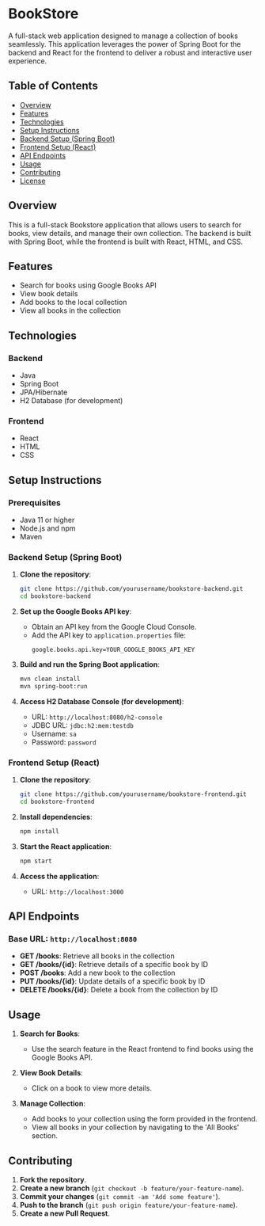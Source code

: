 # BookStore
A full-stack web application designed to manage a collection of books seamlessly. This application leverages the power of Spring Boot for the backend and React for the frontend to deliver a robust and interactive user experience.


## Table of Contents
- [Overview](#overview)
- [Features](#features)
- [Technologies](#technologies)
- [Setup Instructions](#setup-instructions)
- [Backend Setup (Spring Boot)](#backend-setup-spring-boot)
- [Frontend Setup (React)](#frontend-setup-react)
- [API Endpoints](#api-endpoints)
- [Usage](#usage)
- [Contributing](#contributing)
- [License](#license)

## Overview
This is a full-stack Bookstore application that allows users to search for books, view details, and manage their own collection. The backend is built with Spring Boot, while the frontend is built with React, HTML, and CSS.

## Features
- Search for books using Google Books API
- View book details
- Add books to the local collection
- View all books in the collection

## Technologies
### Backend
- Java
- Spring Boot
- JPA/Hibernate
- H2 Database (for development)

### Frontend
- React
- HTML
- CSS

## Setup Instructions

### Prerequisites
- Java 11 or higher
- Node.js and npm
- Maven

### Backend Setup (Spring Boot)
1. **Clone the repository**:
    ```bash
    git clone https://github.com/yourusername/bookstore-backend.git
    cd bookstore-backend
    ```

2. **Set up the Google Books API key**:
    - Obtain an API key from the Google Cloud Console.
    - Add the API key to `application.properties` file:
      ```properties
      google.books.api.key=YOUR_GOOGLE_BOOKS_API_KEY
      ```

3. **Build and run the Spring Boot application**:
    ```bash
    mvn clean install
    mvn spring-boot:run
    ```

4. **Access H2 Database Console (for development)**:
    - URL: `http://localhost:8080/h2-console`
    - JDBC URL: `jdbc:h2:mem:testdb`
    - Username: `sa`
    - Password: `password`

### Frontend Setup (React)
1. **Clone the repository**:
    ```bash
    git clone https://github.com/yourusername/bookstore-frontend.git
    cd bookstore-frontend
    ```

2. **Install dependencies**:
    ```bash
    npm install
    ```

3. **Start the React application**:
    ```bash
    npm start
    ```

4. **Access the application**:
    - URL: `http://localhost:3000`

## API Endpoints
### Base URL: `http://localhost:8080`
- **GET /books**: Retrieve all books in the collection
- **GET /books/{id}**: Retrieve details of a specific book by ID
- **POST /books**: Add a new book to the collection
- **PUT /books/{id}**: Update details of a specific book by ID
- **DELETE /books/{id}**: Delete a book from the collection by ID

## Usage
1. **Search for Books**:
    - Use the search feature in the React frontend to find books using the Google Books API.

2. **View Book Details**:
    - Click on a book to view more details.

3. **Manage Collection**:
    - Add books to your collection using the form provided in the frontend.
    - View all books in your collection by navigating to the 'All Books' section.

## Contributing
1. **Fork the repository**.
2. **Create a new branch** (`git checkout -b feature/your-feature-name`).
3. **Commit your changes** (`git commit -am 'Add some feature'`).
4. **Push to the branch** (`git push origin feature/your-feature-name`).
5. **Create a new Pull Request**.
